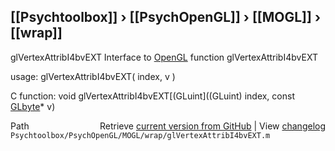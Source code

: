 ## [[Psychtoolbox]] &#8250; [[PsychOpenGL]] &#8250; [[MOGL]] &#8250; [[wrap]]

glVertexAttribI4bvEXT  Interface to [OpenGL](OpenGL) function glVertexAttribI4bvEXT  
  
usage:  glVertexAttribI4bvEXT( index, v )  
  
C function:  void glVertexAttribI4bvEXT[(GLuint]((GLuint) index, const [GLbyte](GLbyte)\* v)  




<div class="code_header" style="text-align:right;">
  <span style="float:left;">Path&nbsp;&nbsp;</span> <span class="counter">Retrieve <a href=
  "https://raw.github.com/Psychtoolbox-3/Psychtoolbox-3/beta/Psychtoolbox/PsychOpenGL/MOGL/wrap/glVertexAttribI4bvEXT.m">current version from GitHub</a> | View <a href=
  "https://github.com/Psychtoolbox-3/Psychtoolbox-3/commits/beta/Psychtoolbox/PsychOpenGL/MOGL/wrap/glVertexAttribI4bvEXT.m">changelog</a></span>
</div>
<div class="code">
  <code>Psychtoolbox/PsychOpenGL/MOGL/wrap/glVertexAttribI4bvEXT.m</code>
</div>

